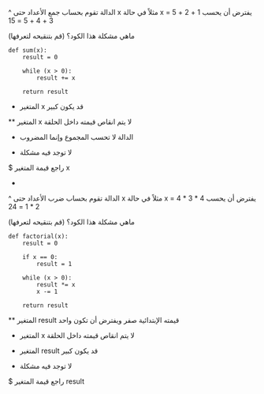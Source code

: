 ^ الدالة تقوم بحساب جمع الأعداد حتى x
مثلاً في حالة x = 5 يفترض أن يحسب 1 + 2 + 3 + 4 + 5 = 15

ماهي مشكلة هذا الكود؟ (قم بتنقيحه لتعرفها)

```
def sum(x):
	result = 0
	
	while (x > 0):
		result += x
		
	return result
```

* المتغير x قد يكون كبير

** المتغير x لا يتم انقاص قيمته داخل الحلقة

* الدالة لا تحسب المجموع وإنما المضروب

* لا توجد فيه مشكلة

$ راجع قيمة المتغير x

-

^ الدالة تقوم بحساب ضرب الأعداد حتى x
مثلاً في حالة x = 4 يفترض أن يحسب 4 * 3 * 2 * 1 = 24

ماهي مشكلة هذا الكود؟ (قم بتنقيحه لتعرفها)

```
def factorial(x):
	result = 0
	
	if x == 0:
		result = 1
	
	while (x > 0):
		result *= x
		x -= 1
		
	return result
```

** المتغير result قيمته الإبتدائية صفر ويفترض أن تكون واحد

* المتغير x لا يتم انقاص قيمته داخل الحلقة

* المتغير result قد يكون كبير

* لا توجد فيه مشكلة

$ راجع قيمة المتغير result